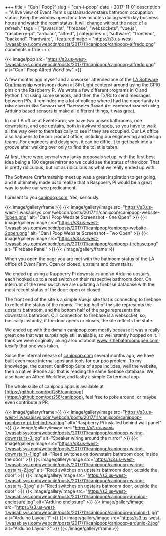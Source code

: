 +++
title = "Can I Poop?"
slug = "can-i-poop"
date = 2017-11-01
description = "A live view of Event Farm's upstairs/downstairs bathroom occupation status. Keep the window open for a few minutes during week day business hours and watch the room status. It will change without the need of a refresh."
tags = [ 
    "javascript", 
    "firebase",
    "websockets", 
    "vue.js",
    "raspberry-pi",
    "arduino",
    "alfred",
]
categories = [
    "software",
    "frontend",
    "backend",
    "hardware",
]
featuredImage = "https://s3.us-west-1.wasabisys.com/webcdn/posts/2017/11/canipoop/canipoop-alfredo.png"
comments = true
+++

{{< image/pop src="https://s3.us-west-1.wasabisys.com/webcdn/posts/2017/11/canipoop/canipoop-alfredo.png" alt="Can I Poop Alfred Workflow" >}}

A few months ago myself and a coworker attended one of the [LA Software Craftmanship](https://www.meetup.com/LA-Software-Craftsmanship/) workshops down at 8th Light centered around using the GPIO pins on the Raspberry Pi.  We wrote a few different programs in C and Python first using some sensors, and then the Tx/Rx to send messages between Pi’s.  It reminded me a lot of college where I had the opportunity to take classes like Sensors and Electronics Based Art, centered around using Arduino based sensors to make all different things, it was great.

In our LA office at Event Farm, we have two unisex bathrooms, one downstairs, and one upstairs, both in awkward spots, so you have to walk all the way over to them basically to see if they are occupied. Our LA office also happens to be our product office, including our engineering and design teams. For engineers and designers, it can be difficult to get back into a groove after walking over only to find the toilet is taken.

At first, there were several very janky proposals set up, with the first best idea being a 180 degree mirror so we could see the status of the door. That is pretty ridiculous, but not as ridiculous as what we really ended up with.

The Software Craftsmanship meet up was a great inspiration to get going, and it ultimately made us to realize that a Raspberry Pi would be a great way to solve our wee predicament.

I present to you [canipoop.com](http://canipoop.com), Yes, seriously.

{{< image/gallery/frame >}}
    {{< image/gallery/image src="https://s3.us-west-1.wasabisys.com/webcdn/posts/2017/11/canipoop/canipoop-website-1open.png" alt="Can I Poop Website Screenshot - One Open" >}}
    {{< image/gallery/image src="https://s3.us-west-1.wasabisys.com/webcdn/posts/2017/11/canipoop/canipoop-website-2open.png" alt="Can I Poop Website Screenshot - Two Open" >}}
    {{< image/gallery/image src="https://s3.us-west-1.wasabisys.com/webcdn/posts/2017/11/canipoop/canipoop-firebase.png" alt="Firebase Panel" >}}
{{< /image/gallery/frame >}}

When you open the page you are met with the bathroom status of the LA office of Event Farm. Open or closed, upstairs and downstairs.

We ended up using a Raspberry Pi downstairs and an Arduino upstairs, each hooked up to a reed switch on their respective bathroom door. On interrupt of the reed switch we are updating a firebase database with the most recent status of the door: open or closed.

The front end of the site is a simple Vue.js site that is connecting to firebase to reflect the status of the rooms. The top half of the site represents the upstairs bathroom, and the bottom half of the page represents the downstairs bathroom. Our connection to firebase is a websocket, so, basically instantly, if the door opens or closes, the site reflects the state.

We ended up with the domain [canipoop.com](http://canipoop.com) mostly because it was a really great one that was surprisingly still available, so we instantly hopped on it. I think we were originally joking around about www.isthebathroomopen.com; *luckily* that one was taken.

Since the internal release of [canipoop.com](http://canipoop.com) several months ago, we have built even more internal apps and tools for our poo problem. To my knowledge, the current CanIPoop Suite of apps  includes, well the website, then a native iPhone app that is reading the same firebase database. We also have an Alfred Workflow, and lastly a simple Go terminal app.

The whole suite of canipoop apps is available at [https://github.com/pdt256/canipoop](https://github.com/pdt256/canipoop), feel free to poke around, or maybe even contribute a PR.

{{< image/gallery/frame >}}
    {{< image/gallery/image src="https://s3.us-west-1.wasabisys.com/webcdn/posts/2017/11/canipoop/canipoop-raspberry-pi-behind-wall.jpg" alt="Raspberry Pi installed behind wall panel" >}}
    {{< image/gallery/image src="https://s3.us-west-1.wasabisys.com/webcdn/posts/2017/11/canipoop/canipoop-wiring-downstairs-3.jpg" alt="Speaker wiring around the mirror" >}}
    {{< image/gallery/image src="https://s3.us-west-1.wasabisys.com/webcdn/posts/2017/11/canipoop/canipoop-wiring-downstairs-1.jpg" alt="Reed switches on downstairs bathroom door, inside the door" >}}
    {{< image/gallery/image src="https://s3.us-west-1.wasabisys.com/webcdn/posts/2017/11/canipoop/canipoop-wiring-upstairs-2.jpg" alt="Reed switches on upstairs bathroom door, outside the door" >}}
    {{< image/gallery/image src="https://s3.us-west-1.wasabisys.com/webcdn/posts/2017/11/canipoop/canipoop-wiring-upstairs-3.jpg" alt="Reed switches on upstairs bathroom door, outside the door" >}}
    {{< image/gallery/image src="https://s3.us-west-1.wasabisys.com/webcdn/posts/2017/11/canipoop/canipoop-arduino-enclosure.jpg" alt="Arduino enclosure" >}}
    {{< image/gallery/image src="https://s3.us-west-1.wasabisys.com/webcdn/posts/2017/11/canipoop/canipoop-arduino-1.jpg" alt="Arduino Layout 1" >}}
    {{< image/gallery/image src="https://s3.us-west-1.wasabisys.com/webcdn/posts/2017/11/canipoop/canipoop-ardunio-2.jpg" alt="Arduino Layout 2" >}}
{{< \/image/gallery/frame >}}
